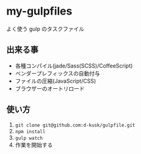 # my-gulpfiles

よく使う gulp のタスクファイル

## 出来る事
* 各種コンパイル(jade/Sass(SCSS)/CoffeeScript)
* ベンダープレフィックスの自動付与
* ファイルの圧縮(JavaScript/CSS)
* ブラウザーのオートリロード

## 使い方
1. `git clone git@github.com:d-kusk/gulpfile.git`
2. `npm install`
3. `gulp watch`
4. 作業を開始する
